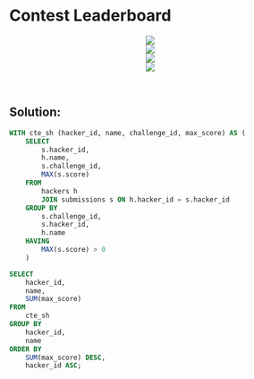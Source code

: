 # Contest Leaderboard

<div id="header" align="center">
  <img src="https://github.com/MartaCasdelg/SQL-HackerRank-Solutions/tree/main/2.%20Intermediate/Images/contest_lead_1.png" />
</div>

<div id="header" align="center">
  <img src="https://github.com/MartaCasdelg/SQL-HackerRank-Solutions/tree/main/2.%20Intermediate/Images/contest_lead_2.png" />
</div>

<div id="header" align="center">
  <img src="https://github.com/MartaCasdelg/SQL-HackerRank-Solutions/tree/main/2.%20Intermediate/Images/contest_lead_3.png" />
</div>

<div id="header" align="center">
  <img src="https://github.com/MartaCasdelg/SQL-HackerRank-Solutions/tree/main/2.%20Intermediate/Images/contest_lead_4.png" />
</div>

&nbsp;

## Solution:

```sql
WITH cte_sh (hacker_id, name, challenge_id, max_score) AS (
    SELECT
        s.hacker_id,
        h.name,
        s.challenge_id,
        MAX(s.score)
    FROM
        hackers h
        JOIN submissions s ON h.hacker_id = s.hacker_id
    GROUP BY
        s.challenge_id,
        s.hacker_id,
        h.name
    HAVING
        MAX(s.score) > 0
    )

SELECT
    hacker_id,
    name,
    SUM(max_score)
FROM
    cte_sh
GROUP BY
    hacker_id,
    name
ORDER BY
    SUM(max_score) DESC,
    hacker_id ASC;
```